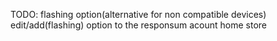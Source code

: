 TODO:
flashing option(alternative for non compatible devices)
    edit/add(flashing) option to the responsum
    acount
    home
    store